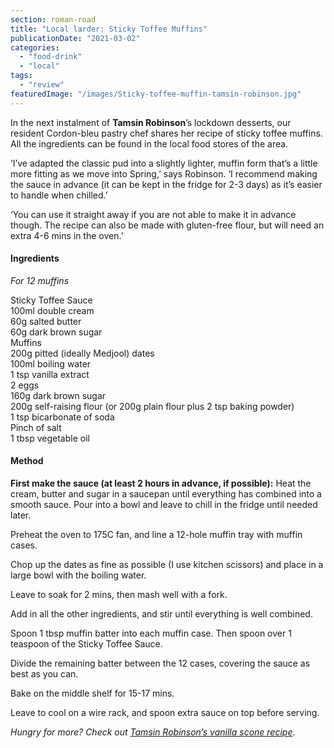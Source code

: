 ```yaml
---
section: roman-road
title: "Local larder: Sticky Toffee Muffins"
publicationDate: "2021-03-02"
categories: 
  - "food-drink"
  - "local"
tags: 
  - "review"
featuredImage: "/images/Sticky-toffee-muffin-tamsin-robinson.jpg"
---
```


In the next instalment of **Tamsin Robinson**’s lockdown desserts, our resident Cordon-bleu pastry chef shares her recipe of sticky toffee muffins. All the ingredients can be found in the local food stores of the area. 

‘I’ve adapted the classic pud into a slightly lighter, muffin form that’s a little more fitting as we move into Spring,’ says Robinson. ‘I recommend making the sauce in advance (it can be kept in the fridge for 2-3 days) as it’s easier to handle when chilled.’

‘You can use it straight away if you are not able to make it in advance though. The recipe can also be made with gluten-free flour, but will need an extra 4-6 mins in the oven.’

#### Ingredients

_For 12 muffins_

Sticky Toffee Sauce  
100ml double cream  
60g salted butter  
60g dark brown sugar  
Muffins  
200g pitted (ideally Medjool) dates  
100ml boiling water  
1 tsp vanilla extract  
2 eggs  
160g dark brown sugar  
200g self-raising flour (or 200g plain flour plus 2 tsp baking powder)  
1 tsp bicarbonate of soda  
Pinch of salt  
1 tbsp vegetable oil

#### Method

**First make the sauce (at least 2 hours in advance, if possible):** Heat the cream, butter and sugar in a saucepan until everything has combined into a smooth sauce. Pour into a bowl and leave to chill in the fridge until needed later.

Preheat the oven to 175C fan, and line a 12-hole muffin tray with muffin cases.

Chop up the dates as fine as possible (I use kitchen scissors) and place in a large bowl with the boiling water.

Leave to soak for 2 mins, then mash well with a fork.

Add in all the other ingredients, and stir until everything is well combined.

Spoon 1 tbsp muffin batter into each muffin case. Then spoon over 1 teaspoon of the Sticky Toffee Sauce.

Divide the remaining batter between the 12 cases, covering the sauce as best as you can.

Bake on the middle shelf for 15-17 mins.

Leave to cool on a wire rack, and spoon extra sauce on top before serving.

_Hungry for more? Check out_ [_Tamsin Robinson’s vanilla scone recipe_](https://romanroadlondon.com/vanilla-scone-recipe-tamsin-robinson/).
